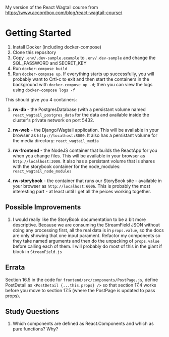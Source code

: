 My version of the React Wagtail course from https://www.accordbox.com/blog/react-wagtail-course/

# Getting Started

1. Install Docker (including docker-compose)
2. Clone this repository
3. Copy `.env/.dev-sample.example` to `.env/.dev-sample` and change the SQL_PASSWORD and SECRET_KEY
4. Run `docker-compose build`
5. Run `docker-compose up`. If everything starts up successfully, you
will probably want to Crtl-c to exit and then start the containers in
the background with `docker-compose up -d`; then you can view the logs
using `docker-compose logs -f`

This should give you 4 containers:

1. **rw-db** - the PostgresDatabase (with a persistant volume named
   `react_wagtail_postgres_data` for the data and available inside the
   cluster's private network on port 5432.

2. **rw-web** - the Django/Wagtail application. This will be available in
   your browser as `http://localhost:8000`. It also has a persistant
   volume for the media directory: `react_wagtail_media`

3. **rw-frontend** - the NodeJS container that builds the ReactApp for
   you when you change files. This will be available in your browser
   as `http://localhost:3000`. It also has a persistant volume that is
   shares with the storybook container for the node_modules:
   `react_wagtail_node_modules`

4. **rw-storybook** - the container that runs our StoryBook site -
   available in your browser as `http://localhost:6006`. This is
   probably the most interesting part - at least until I get all the
   peices working together.


## Possible Improvements

1. I would really like the StoryBook documentation to be a bit more
descriptive. Because we are consuming the StreamField JSON without
doing any processing first, all the real data is in `props.value`, so
the docs are only showing that one input parament. Refactor my
components so they take named arguments and then do the unpacking of
`props.value` before calling each of them. I will probably do most of
this in the giant if block in `StreamField.js`


## Errata

Section 16.5 in the code for `frontend/src/components/PostPage.js`, define
PostDetail as `<PostDetail {...this.props} />` so that section 17.4 works
before you move to section 17.5 (where the PostPage is updated to pass props).


## Study Questions

1. Which components are defined as React.Components and which as pure functions? Why?